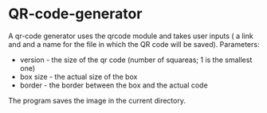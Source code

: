 # QR-code-generator
A qr-code generator uses the qrcode module and takes user inputs ( a link and and a name for the file in which the QR code will be saved). 
Parameters:
- version - the size of the qr code (number of squareas; 1 is the smallest one)
- box size - the actual size of the box
- border - the border between the box and the actual code

The program saves the image in the current directory.
